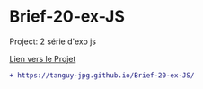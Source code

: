 # Brief-20-ex-JS


Project: 2 série d'exo js


[Lien vers le Projet](https://tanguy-jpg.github.io/Brief-20-ex-JS/)

```diff
+ https://tanguy-jpg.github.io/Brief-20-ex-JS/
```
